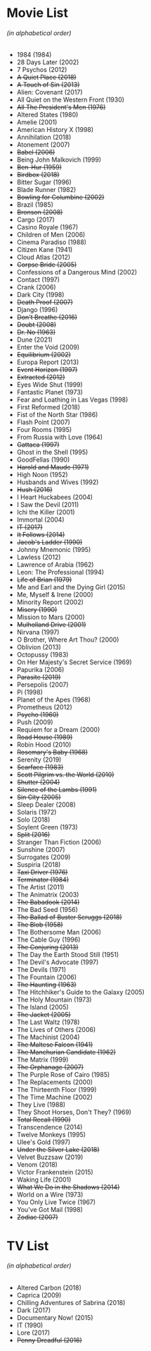 # Movie List
###### (in alphabetical order)

* 1984 (1984)
* 28 Days Later (2002)
* 7 Psychos (2012)
* ~~A Quiet Place (2018)~~
* ~~A Touch of Sin (2013)~~
* Alien: Covenant (2017)
* All Quiet on the Western Front (1930)
* ~~All The President's Men (1976)~~
* Altered States (1980)
* Amelie (2001)
* American History X (1998)
* Annihilation (2018)
* Atonement (2007)
* ~~Babel (2006)~~
* Being John Malkovich (1999)
* ~~Ben-Hur (1959)~~
* ~~Birdbox (2018)~~
* Bitter Sugar (1996)
* Blade Runner (1982)
* ~~Bowling for Columbine (2002)~~
* Brazil (1985)
* ~~Bronson (2008)~~
* Cargo (2017)
* Casino Royale (1967)
* Children of Men (2006)
* Cinema Paradiso (1988)
* Citizen Kane (1941)
* Cloud Atlas (2012)
* ~~Corpse Bride (2005)~~
* Confessions of a Dangerous Mind (2002)
* Contact (1997)
* Crank (2006)
* Dark City (1998)
* ~~Death Proof (2007)~~
* Django (1996)
* ~~Don't Breathe (2016)~~
* ~~Doubt (2008)~~
* ~~Dr. No (1963)~~
* Dune (2021)
* Enter the Void (2009)
* ~~Equilibrium (2002)~~
* Europa Report (2013)
* ~~Event Horizon (1997)~~
* ~~Extracted (2012)~~
* Eyes Wide Shut (1999)
* Fantastic Planet (1973)
* Fear and Loathing in Las Vegas (1998)
* First Reformed (2018)
* Fist of the North Star (1986)
* Flash Point (2007)
* Four Rooms (1995)
* From Russia with Love (1964)
* ~~Gattaca (1997)~~
* Ghost in the Shell (1995)
* GoodFellas (1990)
* ~~Harold and Maude (1971)~~
* High Noon (1952)
* Husbands and Wives (1992)
* ~~Hush (2016)~~
* I Heart Huckabees (2004)
* I Saw the Devil (2011)
* Ichi the Killer (2001)
* Immortal (2004)
* ~~IT (2017)~~
* ~~It Follows (2014)~~
* ~~Jacob's Ladder (1990)~~
* Johnny Mnemonic (1995)
* Lawless (2012)
* Lawrence of Arabia (1962)
* Leon: The Professional (1994)
* ~~Life of Brian (1979)~~
* Me and Earl and the Dying Girl (2015)
* Me, Myself & Irene (2000)
* Minority Report (2002)
* ~~Misery (1990)~~
* Mission to Mars (2000)
* ~~Mulholland Drive (2001)~~
* Nirvana (1997)
* O Brother, Where Art Thou? (2000)
* Oblivion (2013)
* Octopussy (1983)
* On Her Majesty's Secret Service (1969)
* Papurika (2006)
* ~~Parasite (2019)~~
* Persepolis (2007)
* Pi (1998)
* Planet of the Apes (1968)
* Prometheus (2012)
* ~~Psycho (1960)~~
* Push (2009)
* Requiem for a Dream (2000)
* ~~Road House (1989)~~
* Robin Hood (2010)
* ~~Rosemary's Baby (1968)~~
* Serenity (2019)
* ~~Scarface (1983)~~
* ~~Scott Pilgrim vs. the World (2010)~~
* ~~Shutter (2004)~~
* ~~Silence of the Lambs (1991)~~
* ~~Sin City (2005)~~
* Sleep Dealer (2008)
* Solaris (1972)
* Solo (2018)
* Soylent Green (1973)
* ~~Split (2016)~~
* Stranger Than Fiction (2006)
* Sunshine (2007)
* Surrogates (2009)
* Suspiria (2018)
* ~~Taxi Driver (1976)~~
* ~~Terminator (1984)~~
* The Artist (2011)
* The Animatrix (2003)
* ~~The Babadook (2014)~~
* The Bad Seed (1956)
* ~~The Ballad of Buster Scruggs (2018)~~
* ~~The Blob (1958)~~
* The Bothersome Man (2006)
* The Cable Guy (1996)
* ~~The Conjuring (2013)~~
* The Day the Earth Stood Still (1951)
* The Devil's Advocate (1997)
* The Devils (1971)
* The Fountain (2006)
* ~~The Haunting (1963)~~
* The Hitchhiker's Guide to the Galaxy (2005)
* The Holy Mountain (1973)
* The Island (2005)
* ~~The Jacket (2005)~~
* The Last Waltz (1978)
* The Lives of Others (2006)
* The Machinist (2004)
* ~~The Maltese Falcon (1941)~~
* ~~The Manchurian Candidate (1962)~~
* The Matrix (1999)
* ~~The Orphanage (2007)~~
* The Purple Rose of Cairo (1985)
* The Replacements (2000)
* The Thirteenth Floor (1999)
* The Time Machine (2002)
* They Live (1988)
* They Shoot Horses, Don't They? (1969)
* ~~Total Recall (1990)~~
* Transcendence (2014)
* Twelve Monkeys (1995)
* Ulee's Gold (1997)
* ~~Under the Silver Lake (2018)~~
* Velvet Buzzsaw (2019)
* Venom (2018)
* Victor Frankenstein (2015)
* Waking Life (2001)
* ~~What We Do in the Shadows (2014)~~
* World on a Wire (1973)
* You Only Live Twice (1967)
* You've Got Mail (1998)
* ~~Zodiac (2007)~~

# TV List
###### (in alphabetical order)

* Altered Carbon (2018)
* Caprica (2009)
* Chilling Adventures of Sabrina (2018)
* Dark (2017)
* Documentary Now! (2015)
* IT (1990)
* Lore (2017)
* ~~Penny Dreadful (2016)~~
